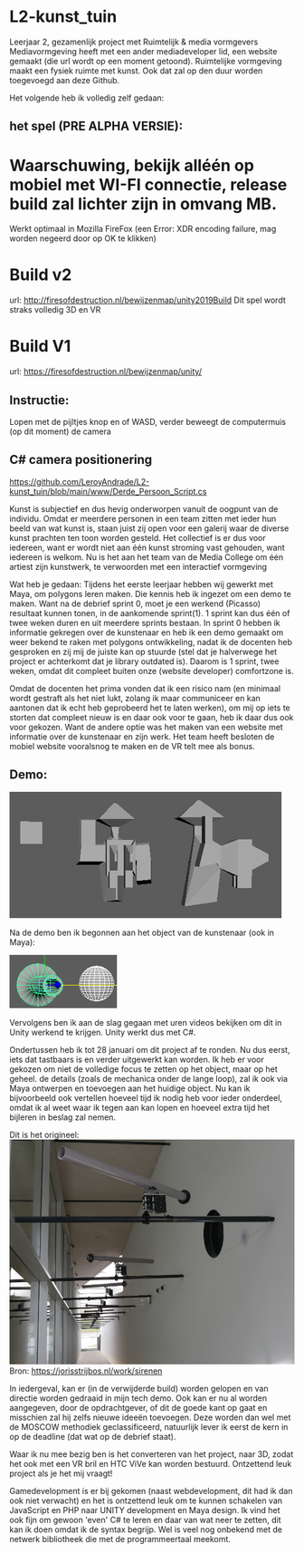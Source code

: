 # L2-kunst_tuin
Leerjaar 2, gezamenlijk project met Ruimtelijk &amp; media vormgevers
Mediavormgeving heeft met een ander mediadeveloper lid, een website gemaakt (die url wordt op een moment getoond).
Ruimtelijke vormgeving maakt een fysiek ruimte met kunst. Ook dat zal op den duur worden toegevoegd aan deze Github.

Het volgende heb ik volledig zelf gedaan:

## het spel (PRE ALPHA VERSIE):
# Waarschuwing, bekijk alléén op mobiel met WI-FI connectie, release build zal lichter zijn in omvang MB.

Werkt optimaal in Mozilla FireFox (een Error: XDR encoding failure, mag worden negeerd door op OK te klikken)
# Build v2
url: http://firesofdestruction.nl/bewijzenmap/unity2019Build
Dit spel wordt straks volledig 3D en VR

# Build V1
url: https://firesofdestruction.nl/bewijzenmap/unity/

## Instructie: 
Lopen met de pijltjes knop en of WASD, verder beweegt de computermuis (op dit moment) de camera

## C# camera positionering
https://github.com/LeroyAndrade/L2-kunst_tuin/blob/main/www/Derde_Persoon_Script.cs


Kunst is subjectief en dus hevig onderworpen vanuit de oogpunt van de individu. Omdat er meerdere personen in een team zitten met ieder hun beeld van wat kunst is, staan juist zij open voor een galerij waar de diverse kunst prachten ten toon worden gesteld. Het collectief is er dus voor iedereen, want er wordt niet aan één kunst stroming vast gehouden, want iedereen is welkom. Nu is het aan het team van de Media College om één artiest zijn kunstwerk, te verwoorden met een interactief vormgeving

Wat heb je gedaan:
Tijdens het eerste leerjaar hebben wij gewerkt met Maya, om polygons leren maken. Die kennis heb ik ingezet om een demo te maken.
Want na de debrief sprint 0, moet je een werkend (Picasso) resultaat kunnen tonen, in de aankomende sprint(1). 1 sprint kan dus één of twee weken duren en uit meerdere sprints bestaan. In sprint 0 hebben ik informatie gekregen over de kunstenaar en heb ik een demo gemaakt om weer bekend te raken met polygons ontwikkeling, nadat ik de docenten heb gesproken en zij mij de juiste kan op stuurde (stel dat je halverwege het project er achterkomt dat je library outdated is). Daarom is 1 sprint, twee weken, omdat dit compleet buiten onze (website developer) comfortzone is.

Omdat de docenten het prima vonden dat ik een risico nam (en minimaal wordt gestraft als het niet lukt, zolang ik maar communiceer en kan aantonen dat ik echt heb geprobeerd het te laten werken), om mij op iets te storten dat compleet nieuw is en daar ook voor te gaan, heb ik daar dus ook voor gekozen. Want de andere optie was het maken van een website met informatie over de kunstenaar en zijn werk. Het team heeft besloten de mobiel website vooralsnog te maken en de VR telt mee als bonus.

## Demo: 

![afbeelding-1_L.png](https://github.com/LeroyAndrade/L2-kunst_tuin/blob/main/splash/afbeelding-1_L.png)

Na de demo ben ik begonnen aan het object van de kunstenaar (ook in Maya):

![afbeelding-2_object.png](https://github.com/LeroyAndrade/L2-kunst_tuin/blob/main/splash/afbeelding-2_object.png)

Vervolgens ben ik aan de slag gegaan met uren videos bekijken om dit in Unity werkend te krijgen. Unity werkt dus met C#.

Ondertussen heb ik tot 28 januari om dit project af te ronden. Nu dus eerst, iets dat tastbaars is en verder uitgewerkt kan worden.
Ik heb er voor gekozen om niet de volledige focus te zetten op het object, maar op het geheel. de details (zoals de mechanica onder de lange loop), zal ik ook via Maya ontwerpen en toevoegen aan het huidige object. Nu kan ik bijvoorbeeld ook vertellen hoeveel tijd ik nodig heb voor ieder onderdeel, omdat ik al weet waar ik tegen aan kan lopen en hoeveel extra tijd het bijleren in beslag zal nemen.

Dit is het origineel:
![afbeelding_origineel.png](https://github.com/LeroyAndrade/L2-kunst_tuin/blob/main/splash/afbeelding_origineel.png)
Bron: https://jorisstrijbos.nl/work/sirenen

In iedergeval, kan er (in de verwijderde build) worden gelopen en van directie worden gedraaid in mijn tech demo. Ook kan er nu al worden aangegeven, door de opdrachtgever, of dit de goede kant op gaat en misschien zal hij zelfs nieuwe ideeën toevoegen. Deze worden dan wel met de MOSCOW methodiek geclassificeerd, natuurlijk lever ik eerst de kern in op de deadline (dat wat op de debrief staat).

Waar ik nu mee bezig ben is het converteren van het project, naar 3D, zodat het ook met een VR bril en HTC ViVe kan worden bestuurd. Ontzettend leuk project als je het mij vraagt!

Gamedevelopment is er bij gekomen (naast webdevelopment, dit had ik dan ook niet verwacht) en het is ontzettend leuk om te kunnen schakelen van JavaScript en PHP naar UNITY development en Maya design. Ik vind het ook fijn om gewoon 'even' C# te leren en daar van wat neer te zetten, dit kan ik doen omdat ik de syntax begrijp. Wel is veel nog onbekend met de netwerk bibliotheek die met de programmeertaal meekomt.
